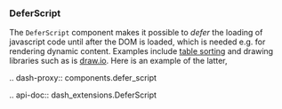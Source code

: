 ### DeferScript

The `DeferScript` component makes it possible to _defer_ the loading of javascript code until after the DOM is loaded, which is needed e.g. for rendering dynamic content. Examples include [table sorting](https://stackoverflow.com/questions/10683712/html-table-sort/55730907#55730907) and drawing libraries such as is [draw.io](https://app.diagrams.net/). Here is an example of the latter,

.. dash-proxy:: components.defer_script

.. api-doc:: dash_extensions.DeferScript